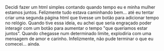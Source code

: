 Decidi fazer um html simples contando quando tempo eu e minha mulher estamos juntos.
Felizmente tudo estava caminhando bem... até eu tentar criar uma segunda página html que tivesse um botão para adicionar tempo no relógio.
Quando tive essa ideia, eu achei que seria engraçado poder interagir com um botão para aumentar o tempo "que queriamos estar juntos".
Quando chegasse num determinado limite, explodiria com uma mensagem de amor e carinho.
Infelizmente, não pude terminar o que eu comecei... ainda.
